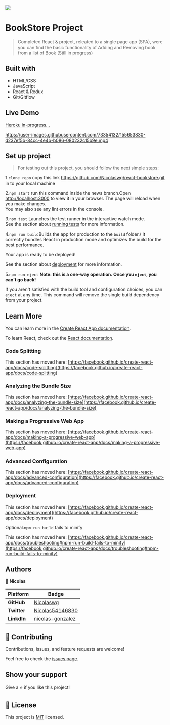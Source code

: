 ![](https://img.shields.io/badge/Microverse-blueviolet)

# BookStore Project

> Completed React & project, releated to a single page app (SPA), were you can find the basic functionality of Adding and Removing book from a list of Book (Still in progress)

## Built with

- HTML/CSS
- JavaScript
- React & Redux
- Git/Gitflow

## Live Demo
[Heroku in-progress...]()


https://user-images.githubusercontent.com/73354132/155653830-d237ef5b-84cc-4e4b-b086-080232c15b9e.mp4


## Set up project


> For testing out this project, you should follow the next simple steps:

1.`clone repo` copy this link  https://github.com/Nicolaswg/react-bookstore.git in to your local machine

2.`npm start` run this command inside the news branch.Open [http://localhost:3000](http://localhost:3000) to view it in your browser.
The page will reload when you make changes.\
You may also see any lint errors in the console.

3.`npm test` Launches the test runner in the interactive watch mode.\
See the section about [running tests](https://facebook.github.io/create-react-app/docs/running-tests) for more information.

4.`npm run build`Builds the app for production to the `build` folder.\ It correctly bundles React in production mode and optimizes the build for the best performance.

Your app is ready to be deployed!

See the section about [deployment](https://facebook.github.io/create-react-app/docs/deployment) for more information.

5.`npm run eject` **Note: this is a one-way operation. Once you `eject`, you can't go back!**

If you aren't satisfied with the build tool and configuration choices, you can `eject` at any time. This command will remove the single build dependency from your project.

## Learn More

You can learn more in the [Create React App documentation](https://facebook.github.io/create-react-app/docs/getting-started).

To learn React, check out the [React documentation](https://reactjs.org/).

### Code Splitting

This section has moved here: [https://facebook.github.io/create-react-app/docs/code-splitting](https://facebook.github.io/create-react-app/docs/code-splitting)

### Analyzing the Bundle Size

This section has moved here: [https://facebook.github.io/create-react-app/docs/analyzing-the-bundle-size](https://facebook.github.io/create-react-app/docs/analyzing-the-bundle-size)

### Making a Progressive Web App

This section has moved here: [https://facebook.github.io/create-react-app/docs/making-a-progressive-web-app](https://facebook.github.io/create-react-app/docs/making-a-progressive-web-app)

### Advanced Configuration

This section has moved here: [https://facebook.github.io/create-react-app/docs/advanced-configuration](https://facebook.github.io/create-react-app/docs/advanced-configuration)

### Deployment

This section has moved here: [https://facebook.github.io/create-react-app/docs/deployment](https://facebook.github.io/create-react-app/docs/deployment)

Optional.`npm run build` fails to minify

This section has moved here: [https://facebook.github.io/create-react-app/docs/troubleshooting#npm-run-build-fails-to-minify](https://facebook.github.io/create-react-app/docs/troubleshooting#npm-run-build-fails-to-minify)

## Authors 

👤 **Nicolas**

Platform | Badge |
 --- | --- |
 **GitHub**  | [Nicolaswg](https://github.com/Nicolaswg)
 **Twitter** | [Nicolas54146830](https://twitter.com/Nicolas54146830)
 **LinkdIn** | [nicolas-gonzalez](https://www.linkedin.com/in/nicolas-gonzalez-8623461a0/)

 ## 🤝 Contributing

Contributions, issues, and feature requests are welcome!

Feel free to check the [issues page](https://github.com/Nicolaswg/react-bookstore/issues).

## Show your support

Give a ⭐️ if you like this project!

## 📝 License

This project is [MIT](./MIT.md) licensed.
